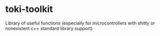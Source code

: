 # toki-toolkit
Library of useful functions (especially for microcontrollers with shitty or nonexistent c++ standard library support)
